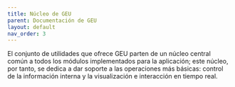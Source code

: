 ```yaml
---
title: Núcleo de GEU
parent: Documentación de GEU
layout: default
nav_order: 3
---
```


El conjunto de utilidades que ofrece GEU parten de un núcleo central común a todos los módulos implementados para la aplicación; este núcleo, por tanto, se dedica a dar soporte a las operaciones más básicas: control de la información interna y la visualización e interacción en tiempo real.
<!-- 
## Procesamiento interno de datos

### Fuentes de datos
> definir dónde se obtienen los datos y cómo llegan a geu: trabajo de campo -> preprocesar en X software -> subir al nas/bbdd -> importar en geu

### Carga de datos: nubes de puntos
> qué ocurre al cargar una nube en geu: proceso de lectura de puntos y metadatos - estructuras de datos en memoria - meshlets

### Nubes de puntos espectrales
> si la nube tiene informacion espectral, como se estructura internamente

### Carga de datos: imágenes
> qué ocurre al cargar una imagen en geu: como se obtiene el valor/es (bandas) por píxel y acceso a los metadatos

## Visualización

### Ciclo principal de renderizado
> Ciclo de OpenGL: escena 3D -> transformación de cámara -> shader -> fotograma final

### Meshlets y sombreadores de cómputo
> Detallar etapa de shader en el ciclo anterior: cómo aprovecha compute shaders y meshlets. Definir también estructura del meshlet en memoria y disco, con acceso sin entrar a shader. -->
